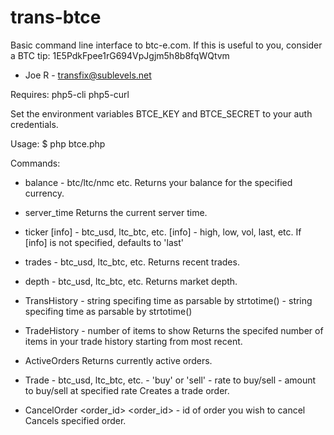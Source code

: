 trans-btce
==========

Basic command line interface to btc-e.com.
If this is useful to you, consider a BTC tip: 1E5PdkFpee1rG694VpJgjm5h8b8fqWQtvm
- Joe R - transfix@sublevels.net

Requires:
php5-cli
php5-curl

Set the environment variables BTCE_KEY and BTCE_SECRET to your auth credentials.

Usage:
$ php btce.php <command> <command args>

Commands:
- balance <currency>
  <currency> - btc/ltc/nmc etc.
  Returns your balance for the specified currency.

- server_time
  Returns the current server time.

- ticker <pair> [info]
  <pair> - btc_usd, ltc_btc, etc.
  [info] - high, low, vol, last, etc.
  If [info] is not specified, defaults to 'last'

- trades <pair>
  <pair> - btc_usd, ltc_btc, etc.
  Returns recent trades.

- depth <pair>
  <pair> - btc_usd, ltc_btc, etc.
  Returns market depth.

- TransHistory <start time> <end time>
  <start time> - string specifing time as parsable by strtotime()
  <end time>   - string specifing time as parsable by strtotime()

- TradeHistory
  <count> - number of items to show
  Returns the specifed number of items in your trade history starting from most recent.

- ActiveOrders
  Returns currently active orders.

- Trade <pair> <type> <rate> <amount>
  <pair>   - btc_usd, ltc_btc, etc.
  <type>   - 'buy' or 'sell'
  <rate>   - rate to buy/sell
  <amount> - amount to buy/sell at specified rate
  Creates a trade order.

- CancelOrder <order_id>
  <order_id> - id of order you wish to cancel
  Cancels specified order.
